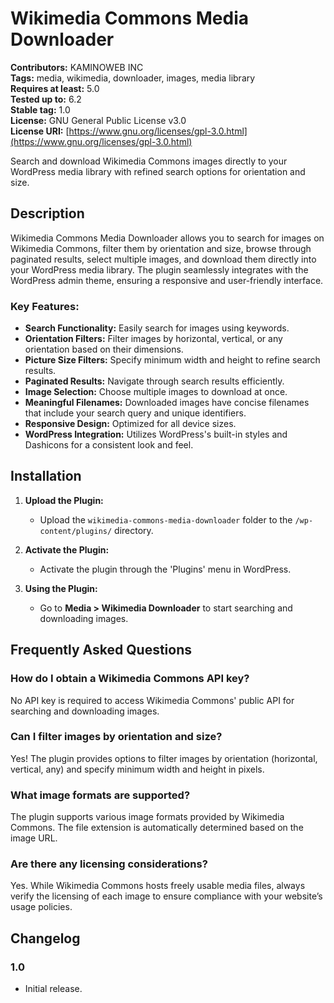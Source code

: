 # Wikimedia Commons Media Downloader

**Contributors:** KAMINOWEB INC  
**Tags:** media, wikimedia, downloader, images, media library  
**Requires at least:** 5.0  
**Tested up to:** 6.2  
**Stable tag:** 1.0  
**License:** GNU General Public License v3.0  
**License URI:** [https://www.gnu.org/licenses/gpl-3.0.html](https://www.gnu.org/licenses/gpl-3.0.html)

Search and download Wikimedia Commons images directly to your WordPress media library with refined search options for orientation and size.

## Description

Wikimedia Commons Media Downloader allows you to search for images on Wikimedia Commons, filter them by orientation and size, browse through paginated results, select multiple images, and download them directly into your WordPress media library. The plugin seamlessly integrates with the WordPress admin theme, ensuring a responsive and user-friendly interface.

### Key Features:
- **Search Functionality:** Easily search for images using keywords.
- **Orientation Filters:** Filter images by horizontal, vertical, or any orientation based on their dimensions.
- **Picture Size Filters:** Specify minimum width and height to refine search results.
- **Paginated Results:** Navigate through search results efficiently.
- **Image Selection:** Choose multiple images to download at once.
- **Meaningful Filenames:** Downloaded images have concise filenames that include your search query and unique identifiers.
- **Responsive Design:** Optimized for all device sizes.
- **WordPress Integration:** Utilizes WordPress's built-in styles and Dashicons for a consistent look and feel.

## Installation

1. **Upload the Plugin:**
   - Upload the `wikimedia-commons-media-downloader` folder to the `/wp-content/plugins/` directory.

2. **Activate the Plugin:**
   - Activate the plugin through the 'Plugins' menu in WordPress.

3. **Using the Plugin:**
   - Go to **Media > Wikimedia Downloader** to start searching and downloading images.

## Frequently Asked Questions

### How do I obtain a Wikimedia Commons API key?
No API key is required to access Wikimedia Commons' public API for searching and downloading images.

### Can I filter images by orientation and size?
Yes! The plugin provides options to filter images by orientation (horizontal, vertical, any) and specify minimum width and height in pixels.

### What image formats are supported?
The plugin supports various image formats provided by Wikimedia Commons. The file extension is automatically determined based on the image URL.

### Are there any licensing considerations?
Yes. While Wikimedia Commons hosts freely usable media files, always verify the licensing of each image to ensure compliance with your website’s usage policies.

## Changelog

### 1.0
* Initial release.

